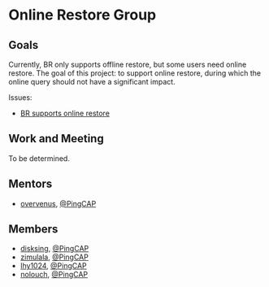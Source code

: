 # Online Restore Group

## Goals

Currently, BR only supports offline restore, but some users need online restore.
The goal of this project: to support online restore, during which the online
query should not have a significant impact.

Issues:
- [BR supports online restore](https://github.com/pingcap/br/issues/87)


## Work and Meeting

To be determined.

## Mentors

* [overvenus](https://github.com/overvenus), [@PingCAP](https://github.com/overvenus)

## Members

* [disksing](https://github.com/disksing), [@PingCAP](https://github.com/pingcap)
* [zimulala](https://github.com/zimulala), [@PingCAP](https://github.com/zimulala)
* [lhy1024](https://github.com/andylokandy), [@PingCAP](https://github.com/lhy1024)
* [nolouch](https://github.com/nolouch), [@PingCAP](https://github.com/nolouch)
